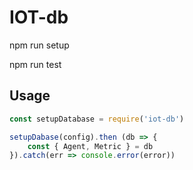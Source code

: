 # IOT-db

npm run setup 

npm run test 

## Usage 

```js 
const setupDatabase = require('iot-db')

setupDabase(config).then (db => {
    const { Agent, Metric } = db
}).catch(err => console.error(error))
```